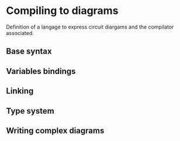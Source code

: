 # Compiling to diagrams

Definition of a langage to express circuit diargams
and the compilator associated.

## Base syntax

## Variables bindings

## Linking

## Type system

## Writing complex diagrams

